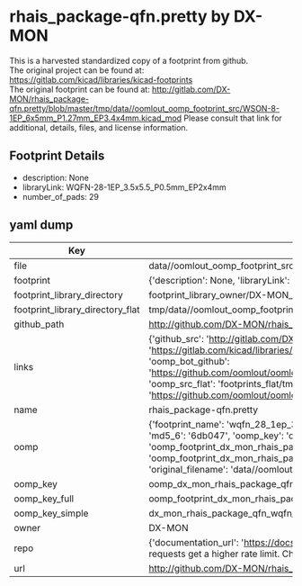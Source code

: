 # rhais_package-qfn.pretty by DX-MON  
This is a harvested standardized copy of a footprint from github.  
The original project can be found at:  
https://gitlab.com/kicad/libraries/kicad-footprints  
The original footprint can be found at:
http://gitlab.com/DX-MON/rhais_package-qfn.pretty/blob/master/tmp/data//oomlout_oomp_footprint_src/WSON-8-1EP_6x5mm_P1.27mm_EP3.4x4mm.kicad_mod
Please consult that link for additional, details, files, and license information.  
## Footprint Details
* description: None  
* libraryLink: WQFN-28-1EP_3.5x5.5_P0.5mm_EP2x4mm  
* number_of_pads: 29  
## yaml dump  
| Key | Value |  
| --- | --- |  
| file | data//oomlout_oomp_footprint_src/rhais_package-qfn.pretty/WQFN-28-1EP_3.5x5.5_P0.5mm_EP2x4mm.kicad_mod |  
| footprint | {'description': None, 'libraryLink': 'WQFN-28-1EP_3.5x5.5_P0.5mm_EP2x4mm', 'number_of_pads': 29} |  
| footprint_library_directory | footprint_library_owner/DX-MON_rhais_package-qfn.pretty |  
| footprint_library_directory_flat | tmp/data//oomlout_oomp_footprint_src/footprints_flat/dx_mon_rhais_package_qfn_wqfn_28_1ep_3_5x5_5_p0_5mm_ep2x4mm/working |  
| github_path | http://github.com/DX-MON/rhais_package-qfn.pretty/blob/master/tmp/data//oomlout_oomp_footprint_src/WQFN-28-1EP_3.5x5.5_P0.5mm_EP2x4mm.kicad_mod |  
| links | {'github_src': 'http://gitlab.com/DX-MON/rhais_package-qfn.pretty/blob/master/tmp/data//oomlout_oomp_footprint_src/WSON-8-1EP_6x5mm_P1.27mm_EP3.4x4mm.kicad_mod', 'github_src_repo': 'https://gitlab.com/kicad/libraries/kicad-footprints', 'oomp_bot': 'tmp/data//oomlout_oomp_footprint_src/footprints/dx_mon_rhais_package_qfn_wqfn_28_1ep_3_5x5_5_p0_5mm_ep2x4mm/working', 'oomp_bot_github': 'https://github.com/oomlout/oomlout_oomp_footprint_bot/tree/main/tmp/data//oomlout_oomp_footprint_src/footprints/dx_mon_rhais_package_qfn_wqfn_28_1ep_3_5x5_5_p0_5mm_ep2x4mm/working', 'oomp_src_flat': 'footprints_flat/tmp/data//oomlout_oomp_footprint_src/footprints_flat/dx_mon_rhais_package_qfn_wqfn_28_1ep_3_5x5_5_p0_5mm_ep2x4mm/working', 'oomp_src_flat_github': 'https://github.com/oomlout/oomlout_oomp_footprint_src/tree/main/tmp/data//oomlout_oomp_footprint_src/footprints_flat/dx_mon_rhais_package_qfn_wqfn_28_1ep_3_5x5_5_p0_5mm_ep2x4mm/working'} |  
| name | rhais_package-qfn.pretty |  
| oomp | {'footprint_name': 'wqfn_28_1ep_3_5x5_5_p0_5mm_ep2x4mm', 'library_name': 'rhais_package_qfn', 'md5': '6db04738a4edcf4a8ca5dd411416d702', 'md5_10': '6db04738a4', 'md5_5': '6db04', 'md5_6': '6db047', 'oomp_key': 'oomp_dx_mon_rhais_package_qfn_wqfn_28_1ep_3_5x5_5_p0_5mm_ep2x4mm', 'oomp_key_extra': 'oomp_footprint_dx_mon_rhais_package_qfn_wqfn_28_1ep_3_5x5_5_p0_5mm_ep2x4mm', 'oomp_key_full': 'oomp_footprint_dx_mon_rhais_package_qfn_wqfn_28_1ep_3_5x5_5_p0_5mm_ep2x4mm_6db047', 'oomp_key_simple': 'dx_mon_rhais_package_qfn_wqfn_28_1ep_3_5x5_5_p0_5mm_ep2x4mm', 'original_filename': 'data//oomlout_oomp_footprint_src/rhais_package-qfn.pretty/WQFN-28-1EP_3.5x5.5_P0.5mm_EP2x4mm.kicad_mod', 'owner_name': 'dx_mon'} |  
| oomp_key | oomp_dx_mon_rhais_package_qfn_wqfn_28_1ep_3_5x5_5_p0_5mm_ep2x4mm |  
| oomp_key_full | oomp_footprint_dx_mon_rhais_package_qfn_wqfn_28_1ep_3_5x5_5_p0_5mm_ep2x4mm |  
| oomp_key_simple | dx_mon_rhais_package_qfn_wqfn_28_1ep_3_5x5_5_p0_5mm_ep2x4mm |  
| owner | DX-MON |  
| repo | {'documentation_url': 'https://docs.github.com/rest/overview/resources-in-the-rest-api#rate-limiting', 'message': "API rate limit exceeded for 84.66.142.224. (But here's the good news: Authenticated requests get a higher rate limit. Check out the documentation for more details.)"} |  
| url | http://github.com/DX-MON/rhais_package-qfn.pretty |  

